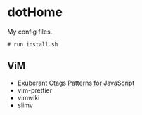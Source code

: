 # dotHome

My config files.

```
# run install.sh
```

## ViM

- [Exuberant Ctags Patterns for JavaScript](https://github.com/romainl/ctags-patterns-for-javascript)
- vim-prettier
- vimwiki
- slimv
